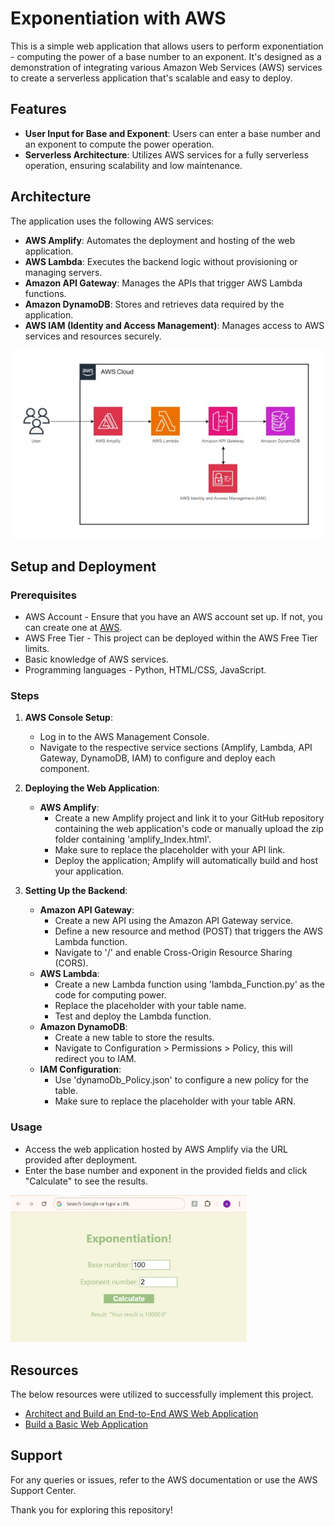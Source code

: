 # Exponentiation with AWS

This is a simple web application that allows users to perform exponentiation - computing the power of a base number to an exponent. It's designed as a demonstration of integrating various Amazon Web Services (AWS) services to create a serverless application that's scalable and easy to deploy.

## Features

- **User Input for Base and Exponent**: Users can enter a base number and an exponent to compute the power operation.
- **Serverless Architecture**: Utilizes AWS services for a fully serverless operation, ensuring scalability and low maintenance.

## Architecture

The application uses the following AWS services:

- **AWS Amplify**: Automates the deployment and hosting of the web application.
- **AWS Lambda**: Executes the backend logic without provisioning or managing servers.
- **Amazon API Gateway**: Manages the APIs that trigger AWS Lambda functions.
- **Amazon DynamoDB**: Stores and retrieves data required by the application.
- **AWS IAM (Identity and Access Management)**: Manages access to AWS services and resources securely.

![Flow Diagram](Images/AWSFlowDiagram.jpg)

## Setup and Deployment

### Prerequisites

- AWS Account - Ensure that you have an AWS account set up. If not, you can create one at [AWS](https://aws.amazon.com/).
- AWS Free Tier - This project can be deployed within the AWS Free Tier limits.
- Basic knowledge of AWS services.
- Programming languages - Python, HTML/CSS, JavaScript.

### Steps

1. **AWS Console Setup**:
   - Log in to the AWS Management Console.
   - Navigate to the respective service sections (Amplify, Lambda, API Gateway, DynamoDB, IAM) to configure and deploy each component.

2. **Deploying the Web Application**:
   - **AWS Amplify**:
     - Create a new Amplify project and link it to your GitHub repository containing the web application's code or manually upload the zip folder containing 'amplify_Index.html'.
     - Make sure to replace the placeholder with your API link.
     - Deploy the application; Amplify will automatically build and host your application.
     
3. **Setting Up the Backend**:
   - **Amazon API Gateway**:
     - Create a new API using the Amazon API Gateway service.
     - Define a new resource and method (POST) that triggers the AWS Lambda function.
     - Navigate to '/' and enable Cross-Origin Resource Sharing (CORS).
   - **AWS Lambda**:
     - Create a new Lambda function using 'lambda_Function.py' as the code for computing power.
     - Replace the placeholder with your table name.
     - Test and deploy the Lambda function.
   - **Amazon DynamoDB**:
     - Create a new table to store the results.
     - Navigate to Configuration > Permissions > Policy, this will redirect you to IAM.
   - **IAM Configuration**:
     - Use 'dynamoDb_Policy.json' to configure a new policy for the table.
     - Make sure to replace the placeholder with your table ARN.

### Usage

- Access the web application hosted by AWS Amplify via the URL provided after deployment.
- Enter the base number and exponent in the provided fields and click "Calculate" to see the results.

<img src="Images/result.jpg" alt="Webpage" style="width: 75%;">


## Resources

The below resources were utilized to successfully implement this project. 
- [Architect and Build an End-to-End AWS Web Application](https://youtu.be/7m_q1ldzw0U?si=sSoCqLKHFZttdpRr)
- [Build a Basic Web Application](https://aws.amazon.com/getting-started/hands-on/build-web-app-s3-lambda-api-gateway-dynamodb/)

## Support

For any queries or issues, refer to the AWS documentation or use the AWS Support Center.

Thank you for exploring this repository!
